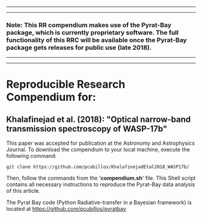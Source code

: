 ***
***
### Note: This RR compendium makes use of the Pyrat-Bay package, which is currently proprietary software. The full functionality of this RRC will be available once the Pyrat-Bay package gets releases for public use (late 2018).  
***
***

# Reproducible Research Compendium for:

## Khalafinejad et al. (2018): "Optical narrow-band transmission spectroscopy of WASP-17b"


This paper was accepted for publication at the Astronomy and Astrophysics Journal. To download the compendium to your local machine, execute the following command:
```shell
git clone https://github.com/pcubillos/KhalafinejadEtal2018_WASP17b/
```

Then, follow the commands from the '**compendium.sh**' file.  This Shell script contains all necessary instructions to reproduce the Pyrat-Bay data analysis of this article.

The Pyrat Bay code (Python Radiative-transfer in a Bayesian framework) is located at https://github.com/pcubillos/pyratbay

